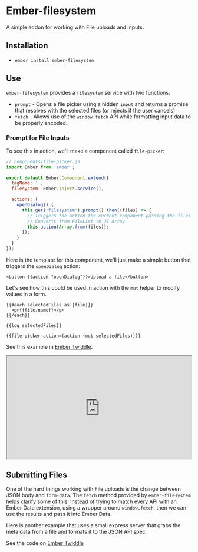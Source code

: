 # Ember-filesystem

A simple addon for working with File uploads and inputs.

## Installation

* `ember install ember-filesystem`

## Use

`ember-filesystem` provides a `filesystem` service with two functions:

* `prompt` - Opens a file picker using a hidden `input` and returns a promise that resolves with the selected files (or rejects if the user cancels)
* `fetch` - Allows use of the `window.fetch` API while formatting input data to be properly encoded.

### Prompt for File Inputs

To see this in action, we'll make a component called `file-picker`:

```js
// components/file-picker.js
import Ember from 'ember';

export default Ember.Component.extend({
  tagName: '',
  filesystem: Ember.inject.service(),

  actions: {
    openDialog() {
      this.get('filesystem').prompt().then((files) => {
        // Triggers the action the current component passing the files that were selected
        // Converts from FileList to JS Array
        this.action(Array.from(files));
      });
    }
  }
});
```

Here is the template for this component, we'll just make a simple button that triggers the `openDialog` action:

```htmlbars
<button {{action "openDialog"}}>Upload a file</button>
```

Let's see how this could be used in action with the `mut` helper to modify values in a form.

```htmlbars
{{#each selectedFiles as |file|}}
  <p>{{file.name}}</p>
{{/each}}

{{log selectedFiles}}

{{file-picker action=(action (mut selectedFiles))}}
```

See this example in [Ember Twiddle](https://ember-twiddle.com/06a8ed4dd62a5ae9f4ec95d46a9f7662).

<div style="position: relative; height: 0px; overflow: hidden; max-width: 100%; padding-bottom: 56.25%;"><iframe src="https://ember-twiddle.com/06a8ed4dd62a5ae9f4ec95d46a9f7662?fullScreen=true" style="position: absolute; top: 0px; left: 0px; width: 100%; height: 100%;"></iframe></div>

## Submitting Files

One of the hard things working with File uploads is the change between JSON body and `form-data`.
The `fetch` method provided by `ember-filesystem` helps clarify some of this.
Instead of trying to match every API with an Ember Data extension, using a wrapper around `window.fetch`, then we can use the results and pass it into Ember Data.

Here is another example that uses a small express server that grabs the meta data from a file and formats it to the JSON API spec.

See the code on [Ember Twiddle]()
